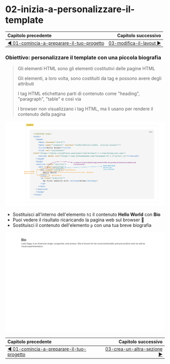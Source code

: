 # 02-inizia-a-personalizzare-il-template

| Capitolo precedente                                                                                                                                          | Capitolo successivo                                                                           |
| :--------------------------------------------------------------------------------------------------------------------------------------------------------------- | ---------------------------------------------------------------------------------------------------: |
| [◀︎ 01-comincia-a-preparare-il-tuo-progetto](../01-comincia-a-preparare-il-tuo-progetto)  | [03-modifica-il-layout ▶︎](../03-modifica-il-layout) |

### Obiettivo: personalizzare il template con una piccola biografia

> Gli elementi HTML sono gli elementi costitutivi delle pagine HTML
> 
> Gli elementi, a loro volta, sono costituiti da tag e possono avere degli attributi
> 
> I tag HTML etichettano parti di contenuto come "heading", "paragraph", "table" e così via
>
> I browser non visualizzano i tag HTML, ma li usano per rendere il contenuto della pagina


<kbd>![02-elementi-tag](../assets/Lessons/02-elementi-tag.png)</kbd>


* Sostituisci all'interno dell'elemento `h1` il contenuto **Hello World** con **Bio**
* Puoi vedere il risultato ricaricando la pagina web sul browser 🎉
* Sostituisci il contenuto dell'elemento `p` con una tua breve biografia


<kbd>![02-image](../assets/Lessons/02-image.png)</kbd>


| Capitolo precedente  | Capitolo successivo     |
| :--------------- | ---------------: |
| [◀︎ 01-comincia-a-preparare-il-tuo-progetto](../01-comincia-a-preparare-il-tuo-progetto)| [03-crea-un-altra-sezione ▶︎](../03-crea-un-altra-sezione) |